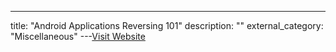 ---
title: "Android Applications Reversing 101"
description: ""
external_category: "Miscellaneous"
---[Visit Website](https://www.evilsocket.net/2017/04/27/Android-Applications-Reversing-101/#.WQND0G3TTOM.reddit)

